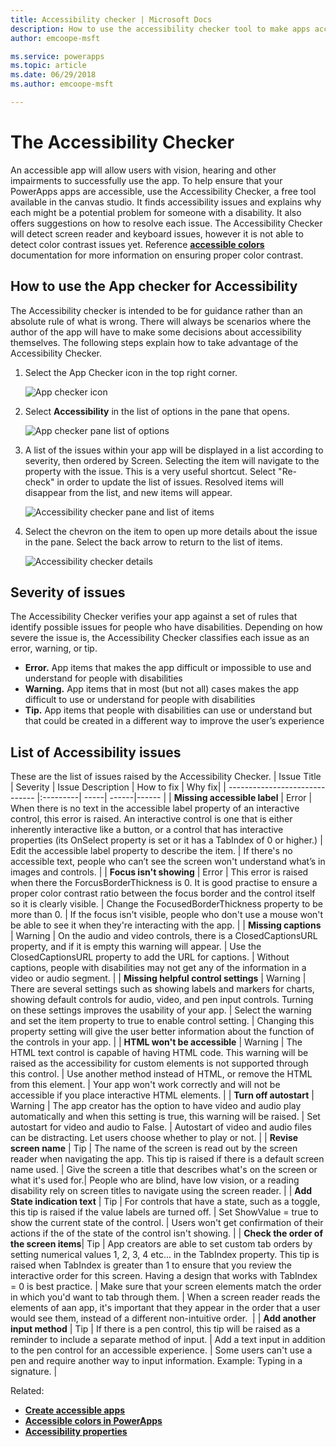 ```yaml
---
title: Accessibility checker | Microsoft Docs
description: How to use the accessibility checker tool to make apps accessible
author: emcoope-msft

ms.service: powerapps
ms.topic: article
ms.date: 06/29/2018
ms.author: emcoope-msft

---
```


# The Accessibility Checker
An accessible app will allow users with vision, hearing and other impairments to successfully use the app.  To help ensure that your PowerApps apps are accessible, use the Accessibility Checker, a free tool available in the canvas studio. It finds accessibility issues and explains why each might be a potential problem for someone with a disability. It also offers suggestions on how to resolve each issue.
The Accessibility Checker will detect screen reader and keyboard issues, however it is not able to detect color contrast issues yet. Reference **[accessible colors](canvas-apps/accessible-apps-color.md)** documentation for more information on ensuring proper color contrast. 

## How to use the App checker for Accessibility
The Accessibility checker is intended to be for guidance rather than an absolute rule of what is wrong. There will always be scenarios where the author of the app will have to make some decisions about accessibility themselves. The following steps explain how to take advantage of the Accessibility Checker. 

1. Select the App Checker icon in the top right corner. 

    ![App checker icon](./media/accessibility-checker/app-checker-icon.png/)

2.  Select **Accessibility** in the list of options in the pane that opens.

    ![App checker pane list of options](./media/accessibility-checker/app-checker-pane.png/)

3. A list of the issues within your app will be displayed in a list according to severity, then ordered by Screen. Selecting the item will navigate to the property with the issue. This is a very useful shortcut. Select "Re-check" in order to update the list of issues. Resolved items will disappear from the list, and new items will appear.

    ![Accessibility checker pane and list of items](./media/accessibility-checker/accessibility-checker-pane.png/)

4. Select the chevron on the item to open up more details about the issue in the pane. Select the back arrow to return to the list of items. 

    ![Accessibility checker details](./media/accessibility-checker/details-pane.png/)


## Severity of issues
The Accessibility Checker verifies your app against a set of rules that identify possible issues for people who have disabilities. Depending on how severe the issue is, the Accessibility Checker classifies each issue as an error, warning, or tip.
- **Error.** App items that makes the app difficult or impossible to use and understand for people with disabilities
- **Warning.** App items that in most (but not all) cases makes the app difficult to use or understand for people with disabilities
- **Tip.** App items that people with disabilities can use or understand but that could be created in a different way to improve the user’s experience

## List of Accessibility issues
These are the list of issues raised by the Accessibility Checker. 
| Issue Title                            | Severity | Issue Description  | How to fix | Why fix|
| ------------------------------         |:---------| -----| ------|------ |
| **Missing accessible label**           | Error    | When there is no text in the accessible label property of an interactive control, this error is raised. An interactive control is one that is either inherently interactive like a button, or a control that has interactive properties (its OnSelect property is set or it has a TabIndex of 0 or higher.)  | Edit the accessible label property to describe the item. | If there's no accessible text, people who can’t see the screen won't understand what’s in images and controls. |
| **Focus isn't showing**                | Error    | This error is raised when there the ForcusBorderThickness is 0. It is good practise to ensure a proper color contrast ratio between the focus border and the control itself so it is clearly visible.  | Change the FocusedBorderThickness property to be more than 0.  | If the focus isn't visible, people who don't use a mouse won't be able to see it when they're interacting with the app.   |
| **Missing captions**                   | Warning  | On the audio and video controls, there is a ClosedCaptionsURL property, and if it is empty this warning will appear. | Use the ClosedCaptionsURL property to add the URL for captions. | Without captions, people with disabilities may not get any of the information in a video or audio segment. |
| **Missing helpful control settings**   | Warning  | There are several settings such as showing labels and markers for charts, showing default controls for audio, video, and  pen input controls. Turning on these settings improves the usability of your app.  | Select the warning and set the item property to true to enable control setting.  | Changing this property setting will give the user better information about the function of the controls in your app. |
| **HTML won't be accessible**           | Warning  | The HTML text control is capable of having HTML code. This warning will be raised as the accessibility for custom elements is not supported through this control. | Use another method instead of HTML, or remove the HTML from this element. | Your app won't work correctly and will not be accessible if you place interactive HTML elements. |
| **Turn off autostart**                 | Warning  | The app creator has the option to have video and audio play automatically and when this setting is true, this warning will be raised.  | Set autostart for video and audio to False.  | Autostart of video and audio files can be distracting. Let users choose whether to play or not. |
| **Revise screen name**                 | Tip      | The name of the screen is read out by the screen reader when navigating the app. This tip is raised if there is a default screen name used. | Give the screen a title that describes what's on the screen or what it's used for.| People who are blind, have low vision, or a reading disability rely on screen titles to navigate using the screen reader. |
| **Add State indication text**          | Tip      |  For controls that have a state, such as a toggle, this tip is raised if the value labels are turned off. | Set ShowValue = true to show the current state of the control. | Users won't get confirmation of their actions if the of the state of the control isn't showing. |
| **Check the order of the screen items**| Tip      | App creators are able to set custom tab orders by setting numerical values 1, 2, 3, 4 etc... in the TabIndex property. This tip is raised when TabIndex is greater than 1 to ensure that you review the interactive order for this screen. Having a design that works with TabIndex = 0 is best practice.  | Make sure that your screen elements match the order in which you'd want to tab through them. | When a screen reader reads the elements of aan app, it's important that they appear in the order that a user would see them, instead of a different non-intuitive order.  |
| **Add another input method**           | Tip      | If there is a pen control, this tip will be raised as a reminder to include a separate method of input. | Add a text input in addition to the pen control for an accessible experience. | Some users can't use a pen and require another way to input information. Example: Typing in a signature. |



Related:
- **[Create accessible apps](canvas-apps/accessible-apps.md)**
- **[Accessible colors in PowerApps](canvas-apps/accessible-apps-color.md)**
- **[Accessibility properties](controls/properties-accessibility.md)**

